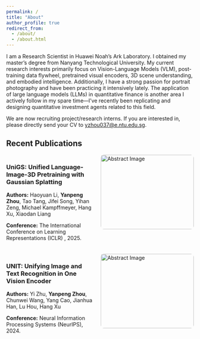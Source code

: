 ```yaml
---
permalink: /
title: "About"
author_profile: true
redirect_from: 
  - /about/
  - /about.html
---
```


I am a Research Scientist in Huawei Noah’s Ark Laboratory. I obtained my master’s degree from Nanyang Technological University. My current research interests primarily focus on Vision-Language Models (VLM), post-training data flywheel, pretrained visual encoders, 3D scene understanding, and embodied intelligence. Additionally, I have a strong passion for portrait photography and have been practicing it intensively lately. The application of large language models (LLMs) in quantitative finance is another area I actively follow in my spare time—I’ve recently been replicating and designing quantitative investment agents related to this field.

We are now recruiting project/research interns. If you are interested in, please directly send your CV to yzhou037@e.ntu.edu.sg.

## Recent Publications

<style>
  .publication {
    display: flex;
    margin-bottom: 20px;
  }
  .publication .info {
    flex: 1;
    margin-right: 20px;
  }
  .publication .image {
    width: 250px; /* 固定图片宽度 */
    height: 200px; /* 固定图片高度 */
    overflow: hidden; 
    border-radius: 8px; /* 可选：添加圆角效果 */
  }
  .publication img {
    width: 100%;
    height: 100%;
    object-fit: fill; /* 保持图片比例并填充整个区域 */
    border-radius: 8px; /* 可选：添加圆角效果 */
  }
</style>

<div class="publication">
  <div class="info">
    <h3>UniGS: Unified Language-Image-3D Pretraining with Gaussian Splatting</h3>
    <p><strong>Authors:</strong> Haoyuan Li, <strong>Yanpeng Zhou</strong>, Tao Tang, Jifei Song, Yihan Zeng, Michael Kampffmeyer, Hang Xu, Xiaodan Liang</p>
    <p><strong>Conference:</strong> The International Conference on Learning Representations (ICLR) , 2025.</p>
  </div>
  <div class="image">
    <img src="http://happychow1.github.io/images/unigs.png" alt="Abstract Image">
  </div>
</div>

<div class="publication">
  <div class="info">
    <h3>UNIT: Unifying Image and Text Recognition in One Vision Encoder</h3>
    <p><strong>Authors:</strong>  Yi Zhu, <strong>Yanpeng Zhou</strong>, Chunwei Wang, Yang Cao, Jianhua Han, Lu Hou, Hang Xu</p>
    <p><strong>Conference:</strong> Neural Information Processing Systems (NeurIPS), 2024.</p>
  </div>
  <div class="image">
    <img src="http://happychow1.github.io/images/unit.png" alt="Abstract Image">
  </div>
</div>

